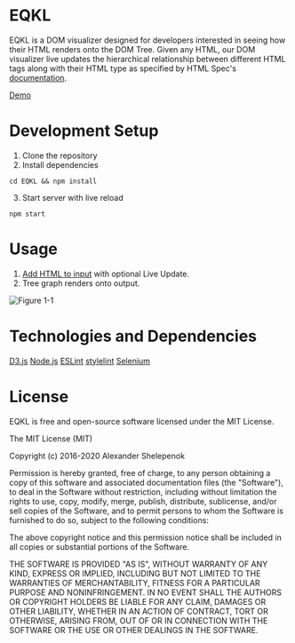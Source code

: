 # EQKL

EQKL is a DOM visualizer designed for developers interested in seeing how their HTML renders onto the DOM Tree. Given any HTML, our DOM visualizer live updates the hierarchical relationship between different HTML tags along with their HTML type as specified by HTML Spec's [documentation](https://html.spec.whatwg.org/).

[Demo](https://0xedward.github.io/EQKL/)


# Development Setup
1. Clone the repository
2. Install dependencies 
```
cd EQKL && npm install
```
3. Start server with live reload
```
npm start
```

# Usage

1. [Add HTML to input](https://imgur.com/a/FfP9SDm) with optional Live Update.
2. Tree graph renders onto output.

![Figure 1-1](https://i.imgur.com/coOXwPj.png)


# Technologies and Dependencies
[D3.js](https://d3js.org/)
[Node.js](https://nodejs.org/en/)
[ESLint](https://eslint.org/)
[stylelint](https://stylelint.io/)
[Selenium](https://www.selenium.dev/)



# License
EQKL is free and open-source software licensed under the MIT License.

The MIT License (MIT)

Copyright (c) 2016-2020 Alexander Shelepenok

Permission is hereby granted, free of charge, to any person obtaining a copy of this software and associated documentation files (the "Software"), to deal in the Software without restriction, including without limitation the rights to use, copy, modify, merge, publish, distribute, sublicense, and/or sell copies of the Software, and to permit persons to whom the Software is furnished to do so, subject to the following conditions:

The above copyright notice and this permission notice shall be included in all copies or substantial portions of the Software.

THE SOFTWARE IS PROVIDED "AS IS", WITHOUT WARRANTY OF ANY KIND, EXPRESS OR IMPLIED, INCLUDING BUT NOT LIMITED TO THE WARRANTIES OF MERCHANTABILITY, FITNESS FOR A PARTICULAR PURPOSE AND NONINFRINGEMENT. IN NO EVENT SHALL THE AUTHORS OR COPYRIGHT HOLDERS BE LIABLE FOR ANY CLAIM, DAMAGES OR OTHER LIABILITY, WHETHER IN AN ACTION OF CONTRACT, TORT OR OTHERWISE, ARISING FROM, OUT OF OR IN CONNECTION WITH THE SOFTWARE OR THE USE OR OTHER DEALINGS IN THE SOFTWARE.
